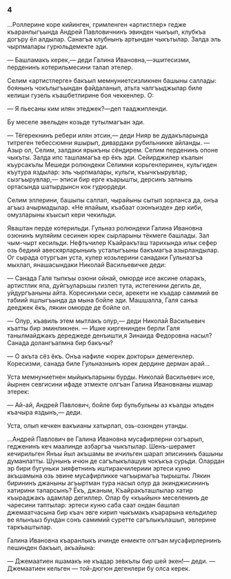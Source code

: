 ### 4

...Роллерине коре кийинген, гримленген «артистлер» гедже къаранлыгъында Андрей Павловичнинъ эвинден чыкъып, клубкъа догъру ёл алдылар.
Санагъа клубнынъ артындан чыкътылар.
Залда эль чырпмалары гурюльдемекте эди.

— Башламакъ керек,— деди Галина Ивановна,—эшитесизми, перденинъ котерильмесини талап этелер.

Селим «артистлерге» бакъып мемнуниетсизликнен башыны саллады: боянынъ чокълыгъындан файдаланып, атьта чалгъыджылар биле келиши гузель къашбетлирине боя чеккенлер.
О:

— Я пьесаны ким илян этеджек?—деп тааджипленди.

Бу меселе эвельден козьде тутылмагъан эди.

— Тёгерекнинъ ребери илян этсин,— деди Нияр ве дудакъларында титреген тебессюмни яшырып, дивардаки рубильникке айланды.
— Азыр ол, Селим, залдаки ярыкъны сёндирем.
Селим перденинъ опоне чыкъты.
Залда ипс ташламагъа ер ёкъ эди.
Сейирджилер къалын къурсакълы Мешеди ролюндеки Селимни корьгенлеринен, кульгиден къутура яздылар: эль чырпмалары, кульги, къычкъырувлар, сызгъырувлар,— эписи бир ерге къарышты, дерсинъ залнынь ортасында шатырдынсн кок гудюрдеди. 

Селим эллерини, башыпы саллап, чырайыны сытып зорланса да, онъа агъыз ачырмадылар.
«Не япайым, къабаат озюнъизде» дер киби, омузларыны къысып кери чекильди.

Яваштан перде котерильди.
Гульназ ролюндеки Галина Ивановна озюнинъ муляйим сесинен юрек сырларыны тёкмеге башлады.
Зал чым-чырт кесильди.
Нефтьчилер Къайракъташ тарихында ильк сефер озь бедиий авескярларыныиъ усталыгъыны бакъмагъа азырландылар.
Ог сырада отургъан уста, кулер козьлерини санадаки Гульназгъа мыхлап, янашасындаки Николай Васильевичке деди:

— Санада Галя тыпкъы озюни ойнай, омюрде исе аксине оларакъ, артистлик япа, дуйгъуларьшы гизлеп тута, истегенини дегиль де, уйдургъаныны айта.
Коресинъми сеси, арекети не къадар самимий ве табиий яшлыгъында да мына бойле эди.
Машшалла, Галя санъа дееджек ёкъ, лякин омюрде де бойле ол.

— Олур, къавиль этем мытлакъ олур,— деди Николай Васильевич къатты бир эминликнен.
— Ишке киргенинден берли Галя танылмайджакъ дереджеде денъишти,я Зинаида Федоровна насыл?
Санада долангъапмна бир бакъчы?

— О акъта сёз ёкъ.
Онъа нафиле «юрек докторы» демегенлер.
Коресизми, санада биле Гульназнынъ юрек дердине дерман арай...

Уста мемнуниетнен мыйыкъларыны бурды.
Николай Васильевич исе, йырнен севгисини ифаде этмекте олгъан Галина Ивановнаны ишмар этерек:

— Ай-ай, Андрей Павлович, бойле бир бульбульны аз къалды эльден къачыра яздынъ,— деди.

Уста, олып кечкен вакъианы хатырлап, озь-озюнден утанды.

...Андрей Павлович ве Галина Ивановна мусафирлерни озгъарып, гедженинъ кеч маалинде азбаргъа чыкътылар.
Шенъ-шерамет кечирильген Янъы йыл акъшамы ве ичильген шарап эписининъ башыны думанлатты.
Шунынъ ичюн де сагълыкълашув чокъкъа сурьди.
Олардан эр бири бугуньки зияфетнинъ иштиракчилериии эртеси куню акъшамына озь эвине мусафирликке чагъырмагъа тырышты.
Лякин бирининъ джаныны агъыртман тура насыл олур да экинджисининъ хатирини тапарсынъ?
Ёкъ, джаным, Къайракъташлылар хатир къыраджакъ адамлар дегиллер.
Олар бу «къыйын» меселенинъ де чаресини таптылар: эртеси куню саба саат ондан башлап джемаатчасына бир къач эвге кирип чыкъмакъ къарарына кельдилер ве ялынъыз бундан сонъ самимий суретте сагълыкълашып, эвлерине таркъаштылар.

Галина Ивановна къаранлыкъ ичинде енмекте олгъан мусафирлернинъ пешинден бакъып, акъайына:

— Джемаатиен яшамакъ не къадар зевкълы бир шей экен!— деди.
— Джемаатиен кельген — той-дюгюн дегенлери бу олса керек.
